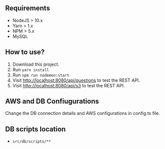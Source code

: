 ## Requirements

- NodeJS > 10.x
- Yarn > 1.x
- NPM > 5.x
- MySQL

## How to use?

1. Download this project.
2. Run `yarn install`
3. Run `npm run nodemon:start`
4. Visit [http://localhost:8080/api/questions](http://localhost:8080/api/questions) to test the REST API.
5. Visit [http://localhost:8080/api/s3](http://localhost:8080/api/s3) to test the REST API.

## AWS and DB Confiugurations

Change the DB connection details and AWS configurations in config.ts file.

## DB scripts location

- `src/db/scripts/**`
